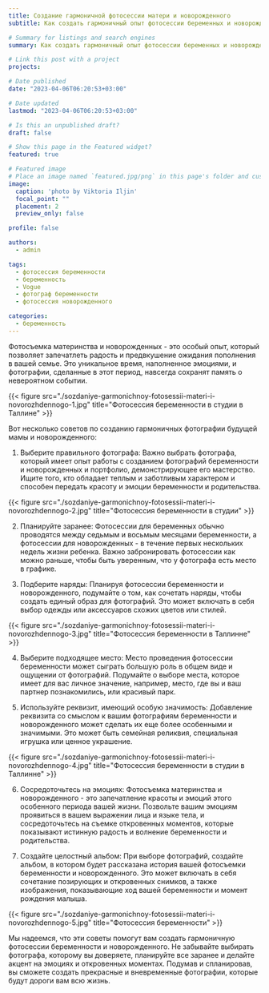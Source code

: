 ```yaml
---
title: Создание гармоничной фотосессии матери и новорожденного
subtitle: Как создать гармоничный опыт фотосессии беременных и новорожденных

# Summary for listings and search engines
summary: Как создать гармоничный опыт фотосессии беременных и новорожденных

# Link this post with a project
projects: 

# Date published
date: "2023-04-06T06:20:53+03:00"

# Date updated
lastmod: "2023-04-06T06:20:53+03:00"

# Is this an unpublished draft?
draft: false

# Show this page in the Featured widget?
featured: true

# Featured image
# Place an image named `featured.jpg/png` in this page's folder and customize its options here.
image:
  caption: 'photo by Viktoria Iljin'
  focal_point: ""
  placement: 2
  preview_only: false

profile: false

authors:
  - admin

tags:
  - фотосессия беременности
  - беременность
  - Vogue
  - фотограф беременности
  - фотосессия новорожденного

categories:
  - беременность
---
```

Фотосъемка материнства и новорожденных - это особый опыт, который позволяет запечатлеть радость и предвкушение ожидания пополнения в вашей семье. Это уникальное время, наполненное эмоциями, и фотографии, сделанные в этот период, навсегда сохранят память о невероятном событии. 

{{< figure src="./sozdaniye-garmonichnoy-fotosessii-materi-i-novorozhdennogo-1.jpg" title="Фотосессия беременности в студии в Таллине" >}}

Вот несколько советов по созданию гармоничных фотографии будущей мамы и новорожденного:

1. Выберите правильного фотографа: Важно выбрать фотографа, который имеет опыт работы с созданием фотографий беременности и новорожденных и портфолио, демонстрирующее его мастерство. Ищите того, кто обладает теплым и заботливым характером и способен передать красоту и эмоции беременности и родительства.

{{< figure src="./sozdaniye-garmonichnoy-fotosessii-materi-i-novorozhdennogo-2.jpg" title="Фотосессия беременности в студии" >}}

2. Планируйте заранее: Фотосессии для беременных обычно проводятся между седьмым и восьмым месяцами беременности, а фотосессии для новорожденных - в течение первых нескольких недель жизни ребенка. Важно забронировать фотосессии как можно раньше, чтобы быть уверенным, что у фотографа есть место в графике.

3. Подберите наряды: Планируя фотосессии беременности и новорожденного, подумайте о том, как сочетать наряды, чтобы создать единый образ для фотографий. Это может включать в себя выбор одежды или аксессуаров схожих цветов или стилей.

{{< figure src="./sozdaniye-garmonichnoy-fotosessii-materi-i-novorozhdennogo-3.jpg" title="Фотосессия беременности в Таллинне" >}}

4. Выберите подходящее место: Место проведения фотосессии беременности может сыграть большую роль в общем виде и ощущении от фотографий. Подумайте о выборе места, которое имеет для вас личное значение, например, место, где вы и ваш партнер познакомились, или красивый парк.

5. Используйте реквизит, имеющий особую значимость: Добавление реквизита со смыслом к вашим фотографиям беременности и новорожденного может сделать их еще более особенными и значимыми. Это может быть семейная реликвия, специальная игрушка или ценное украшение.

{{< figure src="./sozdaniye-garmonichnoy-fotosessii-materi-i-novorozhdennogo-4.jpg" title="Фотосессия беременности в студии в Таллинне" >}}

6. Сосредоточьтесь на эмоциях: Фотосъемка материнства и новорожденного - это запечатление красоты и эмоций этого особенного периода вашей жизни. Позвольте вашим эмоциям проявиться в вашем выражении лица и языке тела, и сосредоточьтесь на съемке откровенных моментов, которые показывают истинную радость и волнение беременности и родительства.

7. Создайте целостный альбом: При выборе фотографий, создайте альбом, в котором будет рассказана история вашей фотосъемки беременности и новорожденного. Это может включать в себя сочетание позирующих и откровенных снимков, а также изображения, показывающие ход вашей беременности и момент рождения малыша.

{{< figure src="./sozdaniye-garmonichnoy-fotosessii-materi-i-novorozhdennogo-5.jpg" title="Фотосессия беременности" >}}

Мы надеемся, что эти советы помогут вам создать гармоничную фотосессии беременности и новорожденного. Не забывайте выбирать фотографа, которому вы доверяете, планируйте все заранее и делайте акцент на эмоциях и откровенных моментах. Подумав и спланировав, вы сможете создать прекрасные и вневременные фотографии, которые будут дороги вам всю жизнь.